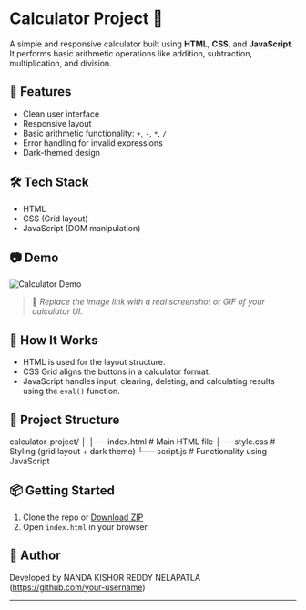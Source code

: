 # Calculator Project 🔢

A simple and responsive calculator built using **HTML**, **CSS**, and **JavaScript**.  
It performs basic arithmetic operations like addition, subtraction, multiplication, and division.

## 🚀 Features

- Clean user interface
- Responsive layout
- Basic arithmetic functionality: `+`, `-`, `*`, `/`
- Error handling for invalid expressions
- Dark-themed design

## 🛠️ Tech Stack

- HTML
- CSS (Grid layout)
- JavaScript (DOM manipulation)

## 📷 Demo

![Calculator Demo](https://user-images.githubusercontent.com/your-screenshot-link)

> 📌 *Replace the image link with a real screenshot or GIF of your calculator UI.*

## 🧩 How It Works

- HTML is used for the layout structure.
- CSS Grid aligns the buttons in a calculator format.
- JavaScript handles input, clearing, deleting, and calculating results using the `eval()` function.

## 📁 Project Structure

calculator-project/
│
├── index.html # Main HTML file
├── style.css # Styling (grid layout + dark theme)
└── script.js # Functionality using JavaScript

## 📦 Getting Started

1. Clone the repo or [Download ZIP](https://github.com/your-username/calculator-project/archive/refs/heads/main.zip)
2. Open `index.html` in your browser.

## 🙌 Author

Developed by NANDA KISHOR REDDY NELAPATLA (https://github.com/your-username)

---

